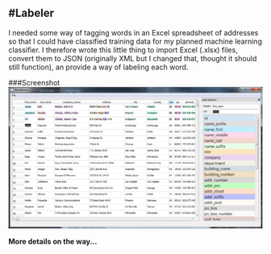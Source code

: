 #Labeler
----
I needed some way of tagging words in an Excel spreadsheet of addresses so that I could have classified training data for my planned machine learning classifier.  I therefore wrote this little thing to import Excel (.xlsx) files, convert them to JSON (originally XML but I changed that, thought it should still function), an provide a way of labeling each word.

###Screenshot
![Screenshot](/screenshot.jpg?raw=true "Screenshot")


**More details on the way...**
